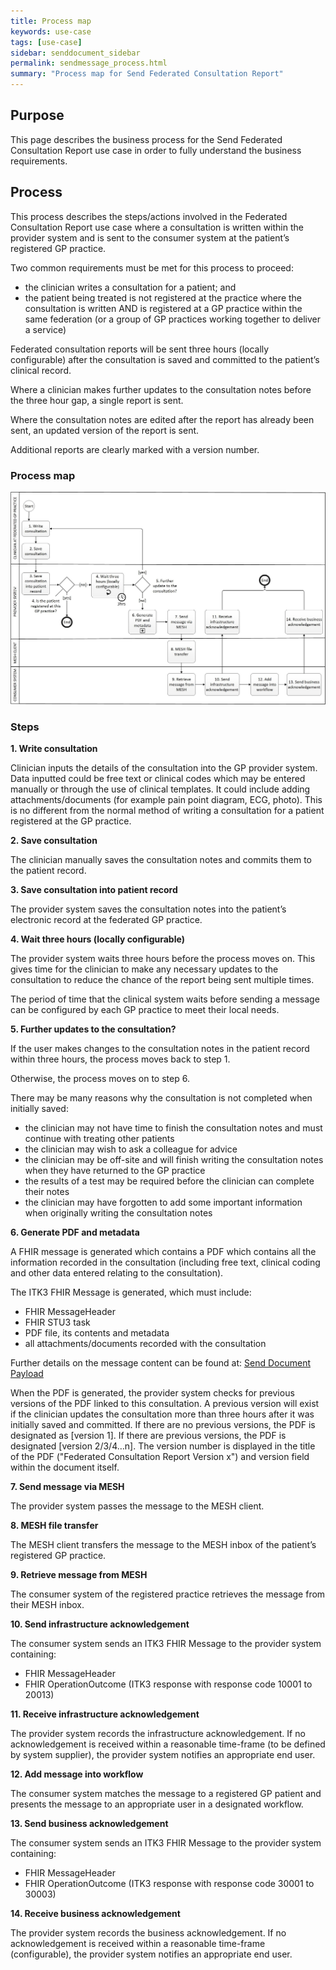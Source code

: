```yaml
---
title: Process map
keywords: use-case
tags: [use-case]
sidebar: senddocument_sidebar
permalink: sendmessage_process.html
summary: "Process map for Send Federated Consultation Report"
---
```


## Purpose ##

This page describes the business process for the Send Federated Consultation Report use case in order to fully understand the business requirements.
 
## Process ##

This process describes the steps/actions involved in the Federated Consultation Report use case where a consultation is written within the provider system and is sent to the consumer system at the patient’s registered GP practice.

Two common requirements must be met for this process to proceed:
- the clinician writes a consultation for a patient; and
- the patient being treated is not registered at the practice where the consultation is written AND is registered at a GP practice within the same federation (or a group of GP practices working together to deliver a service)

Federated consultation reports will be sent three hours (locally configurable) after the consultation is saved and committed to the patient’s clinical record.
 
Where a clinician makes further updates to the consultation notes before the three hour gap, a single report is sent.

Where the consultation notes are edited after the report has already been sent, an updated version of the report is sent.
 
Additional reports are clearly marked with a version number. 
 
 
### Process map ###

![Send Federated Consultation Report process map](images/senddocument/sendmessage_process.jpg "Send Federated Consultation Report process map") 

 
### Steps ###

**1. Write consultation**

Clinician inputs the details of the consultation into the GP provider system. Data inputted could be free text or clinical codes which may be entered manually or through the use of clinical templates. It could include adding attachments/documents (for example pain point diagram, ECG, photo). This is no different from the normal method of writing a consultation for a patient registered at the GP practice.

**2. Save consultation**

The clinician manually saves the consultation notes and commits them to the patient record.

**3. Save consultation into patient record**

The provider system saves the consultation notes into the patient’s electronic record at the federated GP practice.

**4. Wait three hours (locally configurable)**

The provider system waits three hours before the process moves on. This gives time for the clinician to make any necessary updates to the consultation to reduce the chance of the report being sent multiple times.

The period of time that the clinical system waits before sending a message can be configured by each GP practice to meet their local needs.

**5. Further updates to the consultation?**

If the user makes changes to the consultation notes in the patient record within three hours, the process moves back to step 1.

Otherwise, the process moves on to step 6.

There may be many reasons why the consultation is not completed when initially saved: 
- the clinician may not have time to finish the consultation notes and must continue with treating other patients
- the clinician may wish to ask a colleague for advice
- the clinician may be off-site and will finish writing the consultation notes when they have returned to the GP practice
- the results of a test may be required before the clinician can complete their notes
- the clinician may have forgotten to add some important information when originally writing the consultation notes

**6. Generate PDF and metadata**

A FHIR message is generated which contains a PDF which contains all the information recorded in the consultation (including free text, clinical coding and other data entered relating to the consultation).

The ITK3 FHIR Message is generated, which must include:
- FHIR MessageHeader
- FHIR STU3 task
- PDF file, its contents and metadata
- all attachments/documents recorded with the consultation

Further details on the message content can be found at:
[Send Document Payload](senddocument_payload.html)

When the PDF is generated, the provider system checks for previous versions of the PDF linked to this consultation. A previous version will exist if the clinician updates the consultation more than three hours after it was initially saved and committed. If there are no previous versions, the PDF is designated as [version 1]. If there are previous versions, the PDF is designated [version 2/3/4…n]. The version number is displayed in the title of the PDF ("Federated Consultation Report Version x") and version field within the document itself. 

**7. Send message via MESH**

The provider system passes the message to the MESH client.

**8. MESH file transfer**

The MESH client transfers the message to the MESH inbox of the patient’s registered GP practice.

**9. Retrieve message from MESH**

The consumer system of the registered practice retrieves the message from their MESH inbox.

**10. Send infrastructure acknowledgement**

The consumer system sends an ITK3 FHIR Message to the provider system containing:
- FHIR MessageHeader
- FHIR OperationOutcome (ITK3 response with response code 10001 to 20013)

**11. Receive infrastructure acknowledgement**

The provider system records the infrastructure acknowledgement. If no acknowledgement is received within a reasonable time-frame (to be defined by system supplier), the provider system notifies an appropriate end user.

**12.	Add message into workflow**

The consumer system matches the message to a registered GP patient and presents the message to an appropriate user in a designated workflow.

**13. Send business acknowledgement**

The consumer system sends an ITK3 FHIR Message to the provider system containing:
- FHIR MessageHeader
- FHIR OperationOutcome (ITK3 response with response code 30001 to 30003)

**14. Receive business acknowledgement**

The provider system records the business acknowledgement. If no acknowledgement is received within a reasonable time-frame (configurable), the provider system notifies an appropriate end user.




